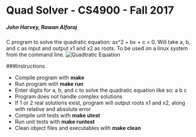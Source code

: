 # Quad Solver - CS4900 - Fall 2017
##### John Harvey, Rawan Alfaraj

C program to solve the quadratic equation: ax^2 + bx + c = 0. Will take a, b, and c as input and output x1 and x2 as roots. To be used on a linux system from the command line.
![Quadtratic Equation](http://tutorial.math.lamar.edu/Classes/Alg/SolveQuadraticEqnSummary_files/eq0002P.gif)

###Instructions
* Compile program with **make**
* Run program with **make run**
* Enter digits for a, b, and c to solve the quadratic equation like so: a b c
* Program does not handle complex solutions
* If 1 or 2 real solutions exist, program will output roots x1 and x2, along with relative and absolute error
* Compile unit tests with **make utest**
* Run unit tests with **make runtest**
* Clean object files and executables with **make clean**

